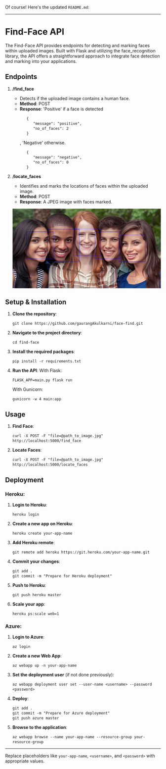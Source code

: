 Of course! Here's the updated `README.md`:

---

# Find-Face API

The Find-Face API provides endpoints for detecting and marking faces within uploaded images. Built with Flask and utilizing the face_recognition library, the API offers a straightforward approach to integrate face detection and marking into your applications.

## Endpoints

1. **/find_face**
    - Detects if the uploaded image contains a human face.
    - **Method**: POST
    - **Response**: 'Positive' if a face is detected
      ```
         {
            "message": "positive",
            "no_of_faces": 2
         }
      ```
      , 'Negative' otherwise.
      ```
         {
            "message": "negative",
            "no_of_faces": 0
         }
      ```

2. **/locate_faces**
    - Identifies and marks the locations of faces within the uploaded image.
    - **Method**: POST
    - **Response**: A JPEG image with faces marked.

   ![Alt text](documents/response.jpeg)

## Setup & Installation

1. **Clone the repository**:
   ```
   git clone https://github.com/gaurangAkulkarni/face-find.git
   ```

2. **Navigate to the project directory**:
   ```
   cd find-face
   ```

3. **Install the required packages**:
   ```
   pip install -r requirements.txt
   ```

4. **Run the API**:
   With Flask:
   ```
   FLASK_APP=main.py flask run
   ```
   With Gunicorn:
   ```
   gunicorn -w 4 main:app
   ```

## Usage

1. **Find Face**:
   ```
   curl -X POST -F "file=@path_to_image.jpg" http://localhost:5000/find_face
   ```

2. **Locate Faces**:
   ```
   curl -X POST -F "file=@path_to_image.jpg" http://localhost:5000/locate_faces
   ```

## Deployment

### Heroku:

1. **Login to Heroku**:
   ```
   heroku login
   ```

2. **Create a new app on Heroku**:
   ```
   heroku create your-app-name
   ```

3. **Add Heroku remote**:
   ```
   git remote add heroku https://git.heroku.com/your-app-name.git
   ```

4. **Commit your changes**:
   ```
   git add .
   git commit -m "Prepare for Heroku deployment"
   ```

5. **Push to Heroku**:
   ```
   git push heroku master
   ```

6. **Scale your app**:
   ```
   heroku ps:scale web=1
   ```

### Azure:

1. **Login to Azure**:
   ```
   az login
   ```

2. **Create a new Web App**:
   ```
   az webapp up -n your-app-name
   ```

3. **Set the deployment user** (if not done previously):
   ```
   az webapp deployment user set --user-name <username> --password <password>
   ```

4. **Deploy**:
   ```
   git add .
   git commit -m "Prepare for Azure deployment"
   git push azure master
   ```

5. **Browse to the application**:
   ```
   az webapp browse --name your-app-name --resource-group your-resource-group
   ```

---

Replace placeholders like `your-app-name`, `<username>`, and `<password>` with appropriate values.
